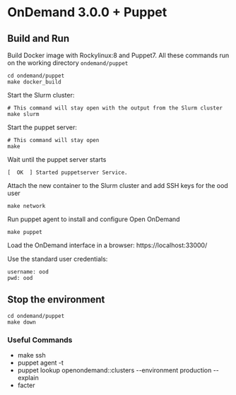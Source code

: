 # OnDemand 3.0.0 + Puppet

## Build and Run
Build Docker image with Rockylinux:8 and Puppet7. All these commands run on the working directory `ondemand/puppet`
```
cd ondemand/puppet
make docker_build
```

Start the Slurm cluster:
```
# This command will stay open with the output from the Slurm cluster
make slurm
```
Start the puppet server:
```
# This command will stay open
make
```

Wait until the puppet server starts
```
[  OK  ] Started puppetserver Service.
```

Attach the new container to the Slurm cluster and add SSH keys for the ood user
```
make network
```

Run puppet agent to install and configure Open OnDemand
```
make puppet
```

Load the OnDemand interface in a browser:
https://localhost:33000/

Use the standard user credentials:
```
username: ood
pwd: ood
```

## Stop the environment
```
cd ondemand/puppet
make down
```

### Useful Commands
 * make ssh
 * puppet agent -t
 * puppet lookup openondemand::clusters --environment production --explain
 * facter

